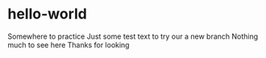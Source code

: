 # hello-world
Somewhere to practice
Just some test text to try our a new branch
Nothing much to see here
Thanks for looking
